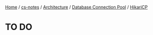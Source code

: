 [Home](https://mengxianbin.github.io) /
[cs-notes](https://mengxianbin.github.io/cs-notes/site) /
[Architecture](https://mengxianbin.github.io/cs-notes/site/Architecture) /
[Database Connection Pool](https://mengxianbin.github.io/cs-notes/site/Architecture/Database%20Connection%20Pool) /
[HikariCP](https://mengxianbin.github.io/cs-notes/site/Architecture/Database%20Connection%20Pool/HikariCP)

# TO DO
